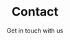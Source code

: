 ---
title: "Contact"
subtitle: "Get in touch with us"
contact_entries:
  - heading: Location
    text: "148 Church Street, Onerahi"
---